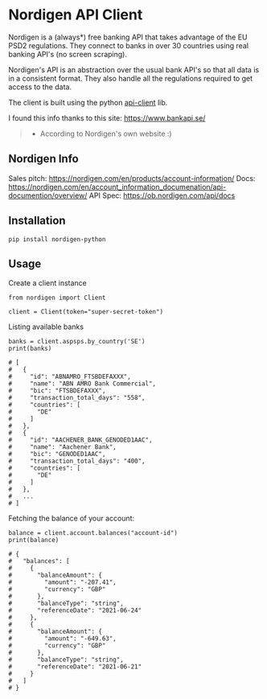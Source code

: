 # Nordigen API Client

Nordigen is a (always*) free banking API that takes advantage of the EU PSD2
regulations. They connect to banks in over 30 countries using real banking
API's (no screen scraping).

Nordigen's API is an abstraction over the usual bank API's so that all data
is in a consistent format. They also handle all the regulations required to
get access to the data.

The client is built using the python [api-client](https://github.com/MikeWooster/api-client) lib.

I found this info thanks to this site: https://www.bankapi.se/

> * According to Nordigen's own website :)

## Nordigen Info

Sales pitch: https://nordigen.com/en/products/account-information/
Docs: https://nordigen.com/en/account_information_documenation/api-documention/overview/
API Spec: https://ob.nordigen.com/api/docs

## Installation

```
pip install nordigen-python
```

## Usage

Create a client instance

```
from nordigen import Client

client = Client(token="super-secret-token")
```

Listing available banks

```
banks = client.aspsps.by_country('SE')
print(banks)

# [
#   {
#     "id": "ABNAMRO_FTSBDEFAXXX",
#     "name": "ABN AMRO Bank Commercial",
#     "bic": "FTSBDEFAXXX",
#     "transaction_total_days": "558",
#     "countries": [
#       "DE"
#     ]
#   },
#   {
#     "id": "AACHENER_BANK_GENODED1AAC",
#     "name": "Aachener Bank",
#     "bic": "GENODED1AAC",
#     "transaction_total_days": "400",
#     "countries": [
#       "DE"
#     ]
#   },
#   ...
# ]
```

Fetching the balance of your account:

```
balance = client.account.balances("account-id")
print(balance)

# {
#   "balances": [
#     {
#       "balanceAmount": {
#         "amount": "-207.41",
#         "currency": "GBP"
#       },
#       "balanceType": "string",
#       "referenceDate": "2021-06-24"
#     },
#     {
#       "balanceAmount": {
#         "amount": "-649.63",
#         "currency": "GBP"
#       },
#       "balanceType": "string",
#       "referenceDate": "2021-06-21"
#     }
#   ]
# }
```

